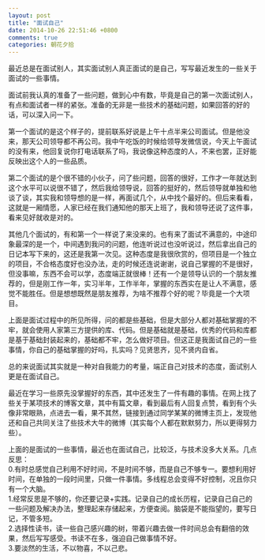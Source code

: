 ```yaml
---
layout: post
title: "面试自己"
date: 2014-10-26 22:51:46 +0800
comments: true
categories: 朝花夕拾
---
```


最近总是在面试别人，其实面试别人真正面试的是自己，写写最近发生的一些关于面试的一些事情。  

面试前我认真的准备了一些问题，做到心中有数，毕竟是自己的第一次面试别人，有点和面试者一样的紧张。准备的无非是一些技术的基础问题，如果回答的好的话，可以深入问一下。  

第一个面试的是这个样子的，提前联系好说是上午十点半来公司面试。但是他没来，那天公司领导都不再公司。我中午吃饭的时候给领导发微信说，今天上午面试的没有来，他回复说你打电话联系了吗，我说像这种态度的人，不来也罢，正好能反映出这个人的一些品质。  

第二个面试的是个很不错的小伙子，问了些问题，回答的很好，工作才一年就达到这个水平可以说很不错了，然后我给领导说，回答的挺好的，然后领导就单独和他谈了谈，其实我和领导想的是一样，再面试几个，从中找个最好的。但后来看看，这就是一厢情愿，人家已经在我们通知他的那天上班了，我和领导还说了这件事，看来见好就收是对的。  

其他几个面试的，有和第一个一样说了来没来的。也有来了面试不满意的，中途印象最深的是一个，中间遇到我问的问题，他连听说过也没听说过，然后拿出自己的日记本写下来的，这还是我第一次见。这种态度是我很欣赏的，但项目是一个独立的项目，不合格态度好也没办法，走的时候还连说谢谢，说自己掌握的不是很好，但没事嘛，东西不会可以学，态度端正就很棒！还有一个是领导认识的一个朋友推荐的，但是刚工作一年，实习半年，工作半年，掌握的东西实在是让人不满意，感觉不能胜任。但是想想既然是朋友推荐，为啥不推荐个好的呢？毕竟是一个大项目。  

上面是面试过程中的所见所得，问的都是些基础，但是大部分人都对基础掌握的不牢，就会使用人家第三方提供的库、代码。但是基础就是基础，优秀的代码和库都是基于基础封装起来的，基础都不牢，怎么做好项目。但这正是我面试自己的一些事情，你自己的基础掌握的好吗，扎实吗？见贤思齐，见不贤内自省。  

总的来说面试其实就是一种对自我能力的考量，端正自己对技术的态度，面试别人更是在面试自己。  

最近在学习一些原先没掌握好的东西，其中还发生了一件有趣的事情。在网上找了些关于某项技术的博客文章，其中有篇文章，看到最后有人回复点赞，看到有个头像非常眼熟，点进去一看，果不其然，链接到通过同学某某的微博主页上，发现他还和自己共同关注了些技术大牛的微博（其实每个人都在默默努力，所以更得努力些）。  

上面的是面试的一些事情，最近也在面试自己，比较泛，与技术没多大关系。几点反思：  
0.有时总感觉自己利用不好时间，不是时间不够，而是自己不够专一。要想利用好时间，在单独的一段时间里，只做一件事情。多线程总会变得不好控制，况且你只有一个大脑。  
1.经常反思是不够的，你还要记录+实践。记录自己的成长历程，记录自己自己的一些问题及解决办法，整理起来存储起来，方便查阅。脑袋是不能指望的，要写日记，不管多短。  
2.选择性读书，读一些自己感兴趣的树，带着兴趣去做一件时间总会有翻倍的效果，然后写写感受。书读不在多，强迫自己做事情不好。  
3.要淡然的生活，不以物喜，不以己悲。 


